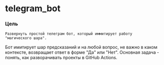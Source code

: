 # telegram_bot

### Цель
    Развернуть простой телеграм бот, который иммитирует работу "магического шара".

Бот имитирует шар предсказаний и на любой вопрос, не важно в каком контексте, возвращает ответ в форме "Да" или "Нет". Основная задача - понять, как разворачивать проекты в GitHub Actions.
